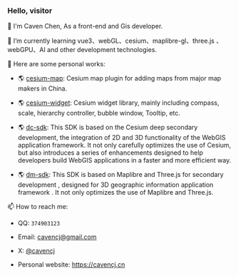 ### Hello, visitor

🙌 I'm Caven Chen, As a front-end and Gis developer.

🌱 I’m currently learning vue3、webGL、cesium、maplibre-gl、three.js 、webGPU、AI and other development technologies.

🔭 Here are some personal works:
  
   - 🌎 [cesium-map](https://github.com/cesiumChina/cesium-map): Cesium map plugin for adding maps from major map makers in China.

   - 🌎 [cesium-widget](https://github.com/dvt3d/cesium-widget): Cesium widget library, mainly including compass, scale, hierarchy controller, bubble window, Tooltip, etc.
  
   - 🌎 [dc-sdk](https://github.com/dvt3d/dc-sdk): This SDK is based on the Cesium deep secondary development, the integration of 2D and 3D functionality of the WebGIS application framework. It not only carefully optimizes the use of Cesium, but also introduces a series of enhancements designed to help developers build WebGIS applications in a faster and more efficient way. 
     
   - 🌎 [dm-sdk](https://github.com/dvt3d/dm-sdk): This SDK is based on Maplibre and Three.js for secondary development , designed for 3D geographic information application framework . It not only optimizes the use of Maplibre and Three.js.
  
📫 How to reach me:

   - QQ: `374903123`
   
   - Email: cavencj@gmail.com
   
   - X: [@cavencj](https://twitter.com/cavencj)
   
   - Personal website: https://cavencj.cn

